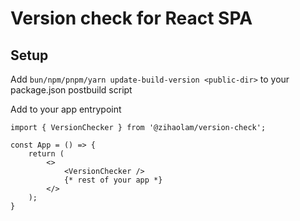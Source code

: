 # Version check for React SPA

## Setup

Add `bun/npm/pnpm/yarn update-build-version <public-dir>` to your package.json postbuild script

Add to your app entrypoint

```
import { VersionChecker } from '@zihaolam/version-check';

const App = () => {
    return (
        <>
            <VersionChecker />
            {* rest of your app *}
        </>
    );
}
```
